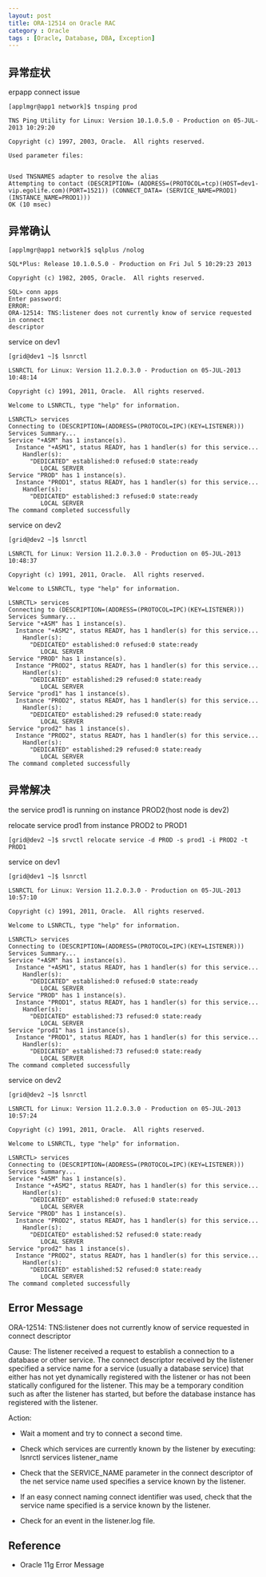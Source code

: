 ```yaml
---
layout: post
title: ORA-12514 on Oracle RAC
category : Oracle
tags : [Oracle, Database, DBA, Exception]
---
```


## 异常症状

erpapp connect issue 
   
    [applmgr@app1 network]$ tnsping prod

    TNS Ping Utility for Linux: Version 10.1.0.5.0 - Production on 05-JUL-2013 10:29:20

    Copyright (c) 1997, 2003, Oracle.  All rights reserved.

    Used parameter files:


    Used TNSNAMES adapter to resolve the alias
    Attempting to contact (DESCRIPTION= (ADDRESS=(PROTOCOL=tcp)(HOST=dev1-vip.egolife.com)(PORT=1521)) (CONNECT_DATA= (SERVICE_NAME=PROD1) (INSTANCE_NAME=PROD1)))
    OK (10 msec)

## 异常确认

    [applmgr@app1 network]$ sqlplus /nolog

    SQL*Plus: Release 10.1.0.5.0 - Production on Fri Jul 5 10:29:23 2013

    Copyright (c) 1982, 2005, Oracle.  All rights reserved.

    SQL> conn apps
    Enter password: 
    ERROR:
    ORA-12514: TNS:listener does not currently know of service requested in connect
    descriptor

service on dev1

    [grid@dev1 ~]$ lsnrctl

    LSNRCTL for Linux: Version 11.2.0.3.0 - Production on 05-JUL-2013 10:48:14

    Copyright (c) 1991, 2011, Oracle.  All rights reserved.

    Welcome to LSNRCTL, type "help" for information.

    LSNRCTL> services
    Connecting to (DESCRIPTION=(ADDRESS=(PROTOCOL=IPC)(KEY=LISTENER)))
    Services Summary...
    Service "+ASM" has 1 instance(s).
      Instance "+ASM1", status READY, has 1 handler(s) for this service...
        Handler(s):
          "DEDICATED" established:0 refused:0 state:ready
             LOCAL SERVER
    Service "PROD" has 1 instance(s).
      Instance "PROD1", status READY, has 1 handler(s) for this service...
        Handler(s):
          "DEDICATED" established:3 refused:0 state:ready
             LOCAL SERVER
    The command completed successfully
    
service on dev2

    [grid@dev2 ~]$ lsnrctl 

    LSNRCTL for Linux: Version 11.2.0.3.0 - Production on 05-JUL-2013 10:48:37

    Copyright (c) 1991, 2011, Oracle.  All rights reserved.

    Welcome to LSNRCTL, type "help" for information.

    LSNRCTL> services
    Connecting to (DESCRIPTION=(ADDRESS=(PROTOCOL=IPC)(KEY=LISTENER)))
    Services Summary...
    Service "+ASM" has 1 instance(s).
      Instance "+ASM2", status READY, has 1 handler(s) for this service...
        Handler(s):
          "DEDICATED" established:0 refused:0 state:ready
             LOCAL SERVER
    Service "PROD" has 1 instance(s).
      Instance "PROD2", status READY, has 1 handler(s) for this service...
        Handler(s):
          "DEDICATED" established:29 refused:0 state:ready
             LOCAL SERVER
    Service "prod1" has 1 instance(s).
      Instance "PROD2", status READY, has 1 handler(s) for this service...
        Handler(s):
          "DEDICATED" established:29 refused:0 state:ready
             LOCAL SERVER
    Service "prod2" has 1 instance(s).
      Instance "PROD2", status READY, has 1 handler(s) for this service...
        Handler(s):
          "DEDICATED" established:29 refused:0 state:ready
             LOCAL SERVER
    The command completed successfully

## 异常解决 
 
the service prod1 is running on instance PROD2(host node is dev2)

relocate service prod1 from instance PROD2 to PROD1

    [grid@dev2 ~]$ srvctl relocate service -d PROD -s prod1 -i PROD2 -t PROD1
    
service on dev1
    
    [grid@dev1 ~]$ lsnrctl 

    LSNRCTL for Linux: Version 11.2.0.3.0 - Production on 05-JUL-2013 10:57:10

    Copyright (c) 1991, 2011, Oracle.  All rights reserved.

    Welcome to LSNRCTL, type "help" for information.

    LSNRCTL> services
    Connecting to (DESCRIPTION=(ADDRESS=(PROTOCOL=IPC)(KEY=LISTENER)))
    Services Summary...
    Service "+ASM" has 1 instance(s).
      Instance "+ASM1", status READY, has 1 handler(s) for this service...
        Handler(s):
          "DEDICATED" established:0 refused:0 state:ready
             LOCAL SERVER
    Service "PROD" has 1 instance(s).
      Instance "PROD1", status READY, has 1 handler(s) for this service...
        Handler(s):
          "DEDICATED" established:73 refused:0 state:ready
             LOCAL SERVER
    Service "prod1" has 1 instance(s).
      Instance "PROD1", status READY, has 1 handler(s) for this service...
        Handler(s):
          "DEDICATED" established:73 refused:0 state:ready
             LOCAL SERVER
    The command completed successfully


service on dev2

    [grid@dev2 ~]$ lsnrctl 

    LSNRCTL for Linux: Version 11.2.0.3.0 - Production on 05-JUL-2013 10:57:24

    Copyright (c) 1991, 2011, Oracle.  All rights reserved.

    Welcome to LSNRCTL, type "help" for information.

    LSNRCTL> services
    Connecting to (DESCRIPTION=(ADDRESS=(PROTOCOL=IPC)(KEY=LISTENER)))
    Services Summary...
    Service "+ASM" has 1 instance(s).
      Instance "+ASM2", status READY, has 1 handler(s) for this service...
        Handler(s):
          "DEDICATED" established:0 refused:0 state:ready
             LOCAL SERVER
    Service "PROD" has 1 instance(s).
      Instance "PROD2", status READY, has 1 handler(s) for this service...
        Handler(s):
          "DEDICATED" established:52 refused:0 state:ready
             LOCAL SERVER
    Service "prod2" has 1 instance(s).
      Instance "PROD2", status READY, has 1 handler(s) for this service...
        Handler(s):
          "DEDICATED" established:52 refused:0 state:ready
             LOCAL SERVER
    The command completed successfully
    
## Error Message

ORA-12514: TNS:listener does not currently know of service requested in connect descriptor

Cause: The listener received a request to establish a connection to a database or other service. The connect descriptor received by the listener specified a service name for a service (usually a database service) that either has not yet dynamically registered with the listener or has not been statically configured for the listener. This may be a temporary condition such as after the listener has started, but before the database instance has registered with the listener.

Action:
- Wait a moment and try to connect a second time.

- Check which services are currently known by the listener by executing: lsnrctl services listener_name

- Check that the SERVICE_NAME parameter in the connect descriptor of the net service name used specifies a service known by the listener.

- If an easy connect naming connect identifier was used, check that the service name specified is a service known by the listener.

- Check for an event in the listener.log file.

## Reference

* Oracle 11g Error Message